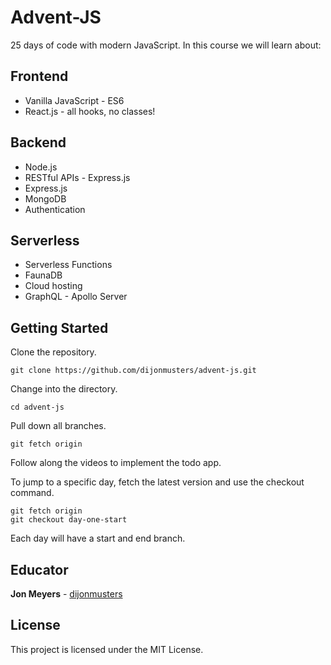 # Advent-JS

25 days of code with modern JavaScript. In this course we will learn about:
## Frontend
* Vanilla JavaScript - ES6
* React.js - all hooks, no classes!
## Backend
* Node.js
* RESTful APIs - Express.js
* Express.js
* MongoDB
* Authentication
## Serverless
* Serverless Functions
* FaunaDB
* Cloud hosting
* GraphQL - Apollo Server

## Getting Started

Clone the repository.

```
git clone https://github.com/dijonmusters/advent-js.git
```

Change into the directory.

```
cd advent-js
```

Pull down all branches.

```
git fetch origin
```

Follow along the videos to implement the todo app.

To jump to a specific day, fetch the latest version and use the checkout command.

```
git fetch origin
git checkout day-one-start
```

Each day will have a start and end branch.

## Educator

**Jon Meyers** - [dijonmusters](https://github.com/dijonmusters)

## License

This project is licensed under the MIT License.
